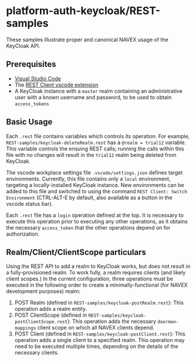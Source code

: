 # platform-auth-keycloak/REST-samples

These samples illustrate proper and canonical NAVEX usage of the KeyCloak API.

## Prerequisites

* [Visual Studio Code](https://code.visualstudio.com/)
* The [REST Client vscode extension](https://marketplace.visualstudio.com/items?itemName=humao.rest-client)
* A KeyCloak instance with a `master` realm containing an administrative user with a known username and password, to be used to obtain `access_tokens`

## Basic Usage

Each `.rest` file contains variables which controls its operation. For example, `REST-samples/keycloak-deleteRealm.rest` has a `@realm = trial12` variable. This variable controls the ensuing REST calls; running the calls within this file with no changes will result in the `trial12` realm being deleted from KeyCloak.

The vscode workplace settings file `.vscode/settings.json` defines target environments. Currently, this file contains only a `local` environment, targeting a locally-installed KeyCloak instance. New environments can be added to this file and switched to using the command `REST Client: Switch Environment` (CTRL-ALT-E by default, also available as a button in the vscode status bar).

Each `.rest` file has a `login` operation defined at the top. It is necessary to execute this operation prior to executing any other operations, as it obtains the necessary `access_token` that the other operations depend on for authorization.

## Realm/Client/ClientScope particulars

Using the REST API to add a realm to KeyCloak works, but does not result in a fully-provisioned realm. To work fully, a realm requires clients (and likely client scopes.) In the current configuration, three operations must be executed in the following order to create a minimally-functional (for NAVEX development purposes) realm:

1. POST Realm (defined in `REST-samples/keycloak-postRealm.rest`): This operation adds a realm entity.
2. POST ClientScope (defined in `REST-samples/keycloak-postClientScope.rest`): This operation adds the necessary `doorman-mappings` client scope on which all NAVEX clients depend.
3. POST Client (defined in `REST-samples/keycloak-postClient.rest`): This operation adds a single client to a specified realm. This operation may need to be executed multiple times, depending on the details of the necessary clients.
